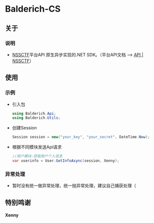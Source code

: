 # Balderich-CS



## 关于

### 说明

- [NSSCTF](https://www.nssctf.cn/)平台API 原生异步实现的.NET SDK。（平台API文档 --> [API | NSSCTF](https://www.nssctf.cn/user/range/api)）



## 使用

### 示例

- 引入包

  ```c#
  using Balderich.Api;
  using Balderich.Utils;
  ```

- 创建Session

  ```c#
  Session session = new("your_key", "your_secret", DateTime.Now);
  ```

- 根据不同模块发送Api请求

  ```c#
  //用户模块:获取用户个人信息
  var userinfo = User.GetInfoAsync(session, Xenny);
  ```

### 异常处理

- 暂时没有统一做异常处理，统一抛异常处理，建议自己捕获处理（



## 特别鸣谢

#### Xenny
